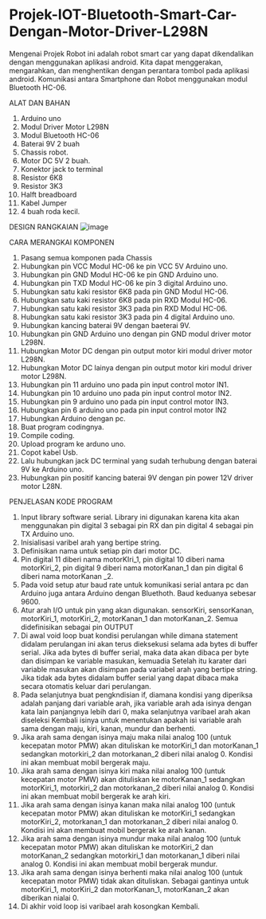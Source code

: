 # Projek-IOT-Bluetooth-Smart-Car-Dengan-Motor-Driver-L298N

Mengenai Projek
Robot ini adalah robot smart car yang dapat dikendalikan dengan menggunakan aplikasi android. Kita dapat menggerakan, mengarahkan, dan menghentikan dengan perantara tombol pada aplikasi android. Komunikasi antara Smartphone dan Robot menggunakan modul Bluetooth HC-06.

ALAT DAN BAHAN
1.	Arduino uno 
2.	Modul Driver Motor L298N
3.	Modul Bluetooth HC-06
4.	Baterai 9V 2 buah
5.	Chassis robot.
6.	Motor DC 5V 2 buah.
7.	Konektor jack to terminal 
8.	Resistor 6K8
9.	Resistor 3K3
10.	Halft breadboard
11.	Kabel Jumper
12.	4 buah roda kecil.

DESIGN RANGKAIAN
![image](https://user-images.githubusercontent.com/108654517/209518589-0e9db159-5b27-46fd-9316-1efd7c553969.png)

CARA MERANGKAI KOMPONEN
1.	Pasang semua komponen pada Chassis
2.	Hubungkan pin VCC Modul HC-06 ke pin VCC 5V Arduino uno.
3.	Hubungkan pin GND Modul HC-06 ke pin GND Arduino uno.
4.	Hubungkan pin TXD Modul HC-06 ke pin 3 digital Arduino uno.
5.	Hubungkan satu kaki resistor 6K8 pada pin GND Modul HC-06.
6.	Hubungkan satu kaki resistor 6K8 pada pin RXD Modul HC-06.
7.	Hubungkan satu kaki resistor 3K3 pada pin RXD Modul HC-06.
8.	Hubungkan satu kaki resistor 3K3 pada pin 4 digital Arduino uno.
9.	Hubungkan kancing baterai 9V dengan baeterai 9V.
10.	Hubungkan pin GND Arduino uno dengan pin GND modul driver motor L298N.
11.	Hubungkan Motor DC dengan pin output motor kiri modul driver motor L298N.
12.	Hubungkan Motor DC lainya dengan pin output motor kiri modul driver motor L298N.
13.	Hubungkan pin 11 arduino uno pada pin input control motor IN1.
14.	Hubungkan pin 10 arduino uno pada pin input control motor IN2.
15.	Hubungkan pin 9 arduino uno pada pin input control motor IN3.
16.	Hubungkan pin 6 arduino uno pada pin input control motor IN2
17.	Hubungkan Arduino dengan pc.
18.	Buat program codingnya.
19.	Compile coding.
20.	Upload program ke arduno uno.
21.	Copot kabel Usb.
22.	Lalu hubungkan jack DC terminal yang sudah terhubung dengan baterai 9V ke Arduino uno.
23.	Hubungkan pin positif kancing baterai 9V dengan pin power 12V driver motor L28N.

PENJELASAN KODE PROGRAM
1.	Input library software serial. Library ini digunakan karena kita akan menggunakan pin digital 3 sebagai pin RX dan pin digital 4 sebagai pin TX Arduino uno. 
2.	Inisialisasi varibel arah yang bertipe string.
3.	Definisikan nama untuk setiap pin dari motor DC. 
4.	Pin digital 11 diberi nama motorKIri_1, pin digital 10 diberi nama motorKiri_2, pin digital 9 diberi nama motorKanan_1 dan pin digital 6 diberi nama  motorKanan _2.
5.	Pada void setup atur baud rate untuk komunikasi serial antara pc dan Arduino juga antara Arduino dengan Bluethoth. Baud keduanya sebesar 9600.
6.	Atur arah I/O untuk pin yang akan digunakan. sensorKiri, sensorKanan, motorKiri_1, motorKiri_2, motorKanan_1 dan motorKanan_2. Semua didefinisikan sebagai pin OUTPUT
7.	Di awal void loop buat kondisi perulangan while dimana statement didalam perulangan ini akan terus dieksekusi selama ada bytes di buffer serial. Jika ada bytes di buffer serial, maka data akan dibaca per byte dan disimpan ke variable masukan, kemuadia Setelah itu karater dari variable masukan akan disimpan pada variabel arah yang bertipe string. Jika tidak ada bytes didalam buffer serial yang dapat dibaca maka secara otomatis keluar dari perulangan.
8.	Pada selanjutnya buat pengkndisian if, diamana kondisi yang diperiksa adalah panjang dari variable arah, jika variable arah ada isinya dengan kata lain panjangnya lebih dari 0, maka selanjutnya varibael arah akan diseleksi Kembali isinya untuk menentukan apakah isi variable arah sama dengan maju, kiri, kanan, mundur dan berhenti.
9.	Jika arah sama dengan isinya maju maka nilai analog 100 (untuk kecepatan motor PMW) akan dituliskan ke motorKiri_1 dan motorKanan_1 sedangkan motorkiri_2 dan motorkanan_2 diberi nilai analog 0. Kondisi ini akan membuat mobil bergerak maju.
10.	Jika arah sama dengan isinya kiri maka nilai analog 100 (untuk kecepatan motor PMW) akan dituliskan ke motorKanan_1 sedangkan motorKiri_1, motorkiri_2 dan motorkanan_2 diberi nilai analog 0. Kondisi ini akan membuat mobil bergerak ke arah kiri.
11.	Jika arah sama dengan isinya kanan maka nilai analog 100 (untuk kecepatan motor PMW) akan dituliskan ke motorKiri_1 sedangkan motorKiri_2, motorkanan_1 dan motorkanan_2 diberi nilai analog 0. Kondisi ini akan membuat mobil bergerak ke arah kanan.
12.	Jika arah sama dengan isinya mundur maka nilai analog 100 (untuk kecepatan motor PMW) akan dituliskan ke motorKiri_2 dan motorKanan_2 sedangkan motorkiri_1 dan motorkanan_1 diberi nilai analog 0. Kondisi ini akan membuat mobil bergerak mundur.
13.	Jika arah sama dengan isinya berhenti maka nilai analog 100 (untuk kecepatan motor PMW) tidak akan dituliskan. Sebagai gantinya untuk motorKiri_1, motorKiri_2 dan motorKanan_1, motorKanan_2 akan diberikan nialai 0.
14.	Di akhir void loop isi varibael arah kosongkan Kembali.
